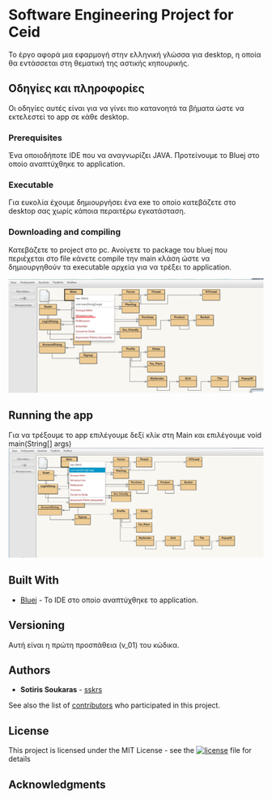 # Software Engineering Project for Ceid

Το έργο αφορά μια εφαρμογή στην ελληνική γλώσσα για desktop, η οποία θα  εντάσσεται στη θεματική της αστικής κηπουρικής.

## Οδηγίες και πληροφορίες
Οι οδηγίες αυτές είναι για να γίνει πιο κατανοητά τα βήματα ώστε να εκτελεστεί το app σε κάθε desktop.

### Prerequisites

Ένα οποιοδήποτε IDE που να αναγνωρίζει JAVA. Προτείνουμε το Bluej στο οποίο αναπτύχθηκε το application.

### Executable
Για ευκολία έχουμε δημιουργήσει ένα exe το οποίο κατεβάζετε στο desktop σας χωρίς κάποια περαιτέρω εγκατάσταση.

### Downloading and compiling

Κατεβάζετε το project στο pc. Ανοίγετε το package του bluej που περιέχεται στο file κάνετε compile την main κλάση ώστε να δημιουργηθούν τα executable αρχεία για να τρέξει το application.

![Screenshot](Screenshot_1.png)

## Running the app

Για να τρέξουμε το app επιλέγουμε δεξί κλίκ στη Main και επιλέγουμε void main(String[] args)
![Screenshot](Screenshot_2.png)

## Built With

* [Bluej](https://www.bluej.org) - Το IDE στο οποίο αναπτύχθηκε το application.

## Versioning
Αυτή είναι η πρώτη προσπάθεια (v_01) του κώδικα.

## Authors
* **Sotiris Soukaras**  - [sskrs](https://github.com/sskrs)

See also the list of [contributors](https://github.com/your/project/contributors) who participated in this project.

## License

This project is licensed under the MIT License - see the [![license](https://img.shields.io/badge/License-MIT-yellow.svg)](https://github.com/mybostani/SoftEngProject19/blob/master/LICENSE)
 file for details

## Acknowledgments
